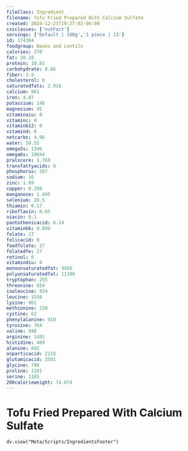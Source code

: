 ```yaml
---
fileClass: Ingredient
filename: Tofu Fried Prepared With Calcium Sulfate
created: 2024-12-21T19:27:02-06:00
cssclasses: ['nutFact']
servings: ['Default | 100g','1 piece | 13']
id: 174304
foodgroup: Beans and Lentils
calories: 270
fat: 20.18
protein: 18.82
carbohydrate: 8.86
fiber: 3.9
cholesterol: 0
saturatedfats: 2.918
calcium: 961
iron: 4.87
potassium: 146
magnesium: 95
vitaminaiu: 0
vitaminc: 0
vitaminb12: 0
vitamind: 0
netcarbs: 4.96
water: 50.52
omega3s: 1346
omega6s: 10044
pralscore: 1.769
transfattyacids: 0
phosphorus: 287
sodium: 16
zinc: 1.99
copper: 0.398
manganese: 1.495
selenium: 28.5
thiamin: 0.17
riboflavin: 0.05
niacin: 0.1
pantothenicacid: 0.14
vitaminb6: 0.099
folate: 27
folicacid: 0
foodfolate: 27
folatedfe: 27
retinol: 0
vitamindiu: 0
monounsaturatedfat: 4456
polyunsaturatedfat: 11390
tryptophan: 255
threonine: 854
isoleucine: 924
leucine: 1516
lysine: 961
methionine: 230
cystine: 62
phenylalanine: 910
tyrosine: 764
valine: 948
arginine: 1491
histidine: 469
alanine: 842
asparticacid: 2218
glutamicacid: 3581
glycine: 798
proline: 1181
serine: 1105
200calorieweight: 74.074
---
```


# Tofu Fried Prepared With Calcium Sulfate

```dataviewjs
dv.view("Meta/Scripts/IngredientsFooter")
```